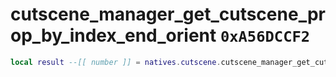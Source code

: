 # cutscene_manager_get_cutscene_prop_by_index_end_orient `0xA56DCCF2`

```lua
local result --[[ number ]] = natives.cutscene.cutscene_manager_get_cutscene_prop_by_index_end_orient(_unk0 --[[ number ]], _unk1 --[[ number ]], _unk2 --[[ number ]])
```